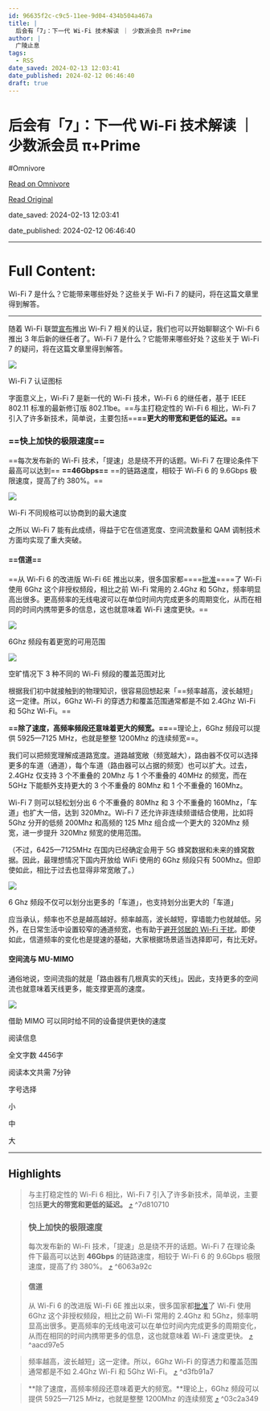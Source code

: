 ```yaml
---
id: 96635f2c-c9c5-11ee-9d04-434b504a467a
title: |
  后会有「7」：下一代 Wi-Fi 技术解读 ｜ 少数派会员 π+Prime
author: |
  广陵止息
tags:
  - RSS
date_saved: 2024-02-13 12:03:41
date_published: 2024-02-12 06:46:40
draft: true
---
```


# 后会有「7」：下一代 Wi-Fi 技术解读 ｜ 少数派会员 π+Prime
#Omnivore

[Read on Omnivore](https://omnivore.app/me/7-wi-fi-p-prime-18d9e320b76)

[Read Original](https://sspai.com/prime/story/wifi-7-explained)

date_saved: 2024-02-13 12:03:41

date_published: 2024-02-12 06:46:40

--- 

# Full Content: 

Wi-Fi 7 是什么？它能带来哪些好处？这些关于 Wi-Fi 7 的疑问，将在这篇文章里得到解答。

---

随着 Wi-Fi 联盟[宣布](https://sspai.com/link?target=https%3A%2F%2Fwww.wi-fi.org%2Fnews-events%2Fnewsroom%2Fwi-fi-alliance-introduces-wi-fi-certified-7)推出 Wi-Fi 7 相关的认证，我们也可以开始聊聊这个 Wi-Fi 6 推出 3 年后新的继任者了。Wi-Fi 7 是什么？它能带来哪些好处？这些关于 Wi-Fi 7 的疑问，将在这篇文章里得到解答。

![](https://proxy-prod.omnivore-image-cache.app/0x0,sYMh7q9tMejnAztsh9kiJqXEENwyMmQBtSvPdquzpDfw/https://cdn.sspai.com/2024/02/01/2b375176291c9e20b667cf8316e3b3b9.png) 

Wi-Fi 7 认证图标

字面意义上，Wi-Fi 7 是新一代的 Wi-Fi 技术，Wi-Fi 6 的继任者，基于 IEEE 802.11 标准的最新修订版 802.11be。==与主打稳定性的 Wi-Fi 6 相比，Wi-Fi 7 引入了许多新技术，简单说，主要包括==**==更大的带宽和更低的延迟。==**

### ==快上加快的极限速度==

==每次发布新的 Wi-Fi 技术，「提速」总是绕不开的话题。Wi-Fi 7 在理论条件下最高可以达到== **==46Gbps==** ==的链路速度，相较于 Wi-Fi 6 的 9.6Gbps 极限速度，提高了约 380%。==

![](https://proxy-prod.omnivore-image-cache.app/1024x0,scJBUtPo66QKpijTWuSeNhcIJHdOVbtWhC1mwnFZt7fs/https://cdn.sspai.com/2024/02/01/article/632676830b86309fff64b6609e8a5f95?imageView2/2/w/1120/q/90/interlace/1/ignore-error/1) 

Wi-Fi 不同规格可以协商到的最大速度

之所以 Wi-Fi 7 能有此成绩，得益于它在信道宽度、空间流数量和 QAM 调制技术方面均实现了重大突破。

#### ==信道==

==从 Wi-Fi 6 的改进版 Wi-Fi 6E 推出以来，很多国家都====[批准](https://sspai.com/link?target=https%3A%2F%2Fwww.wi-fi.org%2Fzh-hans%2Fnode%2F37390)====了 Wi-Fi 使用 6Ghz 这个非授权频段，相比之前 Wi-Fi 常用的 2.4Ghz 和 5Ghz，频率明显高出很多。更高频率的无线电波可以在单位时间内完成更多的周期变化，从而在相同的时间内携带更多的信息，这也就意味着 Wi-Fi 速度更快。==

![](https://proxy-prod.omnivore-image-cache.app/0x0,sPsDBSQ_Wvw8R12Fc304lHEtLIRPqbRvDeNWmiDojLoI/https://cdn.sspai.com/editor/u_/c89k6mdb34tc1j89tbog.jpeg) 

6Ghz 频段有着更宽的可用范围

![](https://proxy-prod.omnivore-image-cache.app/0x0,sCsJiTEHz1uj8gZcCJe80hbg-y4wqPZYv05N5KyLJEhM/https://cdn.sspai.com/2024/02/01/05e3d367cc6858446498c4421d704721.png) 

空旷情况下 3 种不同的 Wi-Fi 频段的覆盖范围对比

根据我们初中就接触到的物理知识，很容易回想起来「==频率越高，波长越短」这一定律。所以，6Ghz Wi-Fi 的穿透力和覆盖范围通常都是不如 2.4Ghz Wi-Fi 和 5Ghz Wi-Fi。==

**==除了速度，高频率频段还意味着更大的频宽。==**==理论上，6Ghz 频段可以提供 5925—7125 MHz，也就是整整 1200Mhz 的连续频宽==。

我们可以把频宽理解成道路宽度。道路越宽敞（频宽越大），路由器不仅可以选择更多的车道（通道），每个车道（路由器可以占据的频宽）也可以扩大。过去，2.4GHz 仅支持 3 个不重叠的 20Mhz 与 1 个不重叠的 40MHz 的频宽，而在 5GHz 下能额外支持更大的 3 个不重叠的 80Mhz 和 1 个不重叠的 160Mhz。

Wi-Fi 7 则可以轻松划分出 6 个不重叠的 80Mhz 和 3 个不重叠的 160Mhz，「车道」也扩大一倍，达到 320Mhz。Wi-Fi 7 还允许非连续频谱结合使用，比如将 5Ghz 分开的低频 200Mhz 和高频的 125 Mhz 组合成一个更大的 320Mhz 频宽，进一步提升 320Mhz 频宽的使用范围。

（不过，6425—7125MHz 在国内已经确定会用于 5G 蜂窝数据和未来的蜂窝数据。因此，最理想情况下国内开放给 WiFi 使用的 6Ghz 频段只有 500Mhz。但即使如此，相比于过去也显得非常宽敞了。）

![](https://proxy-prod.omnivore-image-cache.app/0x0,s1WVEpbtJTSEtFMmUnAS47tLmQYiTYX42O1Wsehyi69I/https://cdn.sspai.com/2024/02/01/08c9a4571500ccfadc8f8df404c2c9ea.jpeg?imageView2/2/w/1120/q/40/interlace/1/ignore-error/1) 

6 Ghz 频段不仅可以划分出更多的「车道」，也支持划分出更大的「车道」

应当承认，频率也不总是越高越好。频率越高，波长越短，穿墙能力也就越低。另外，在日常生活中设置较窄的通道频宽，也有助于[避开邻居的 Wi-Fi 干扰](https://sspai.com/post/72111)。即使如此，信道频率的变化也是提速的基础，大家根据场景适当选择即可，有比无好。

#### 空间流与 MU-MIMO

通俗地说，空间流指的就是「路由器有几根真实的天线」。因此，支持更多的空间流也就意味着天线更多，能支撑更高的速度。

![](https://proxy-prod.omnivore-image-cache.app/0x0,sk_-EbLcSblQWXLH8o0cnMWVKrCWYD1aGOj21XsZX0P0/https://cdn.sspai.com/2024/02/01/15d71de0168409366beada42d9ac87c9.jpeg?imageView2/2/w/1120/q/40/interlace/1/ignore-error/1) 

借助 MIMO 可以同时给不同的设备提供更快的速度

阅读信息

全文字数 4456字

阅读本文共需 7分钟

字号选择 

小

中

大

---

## Highlights

> 与主打稳定性的 Wi-Fi 6 相比，Wi-Fi 7 引入了许多新技术，简单说，主要包括**更大的带宽和更低的延迟。** [⤴️](https://omnivore.app/me/7-wi-fi-p-prime-18d9e320b76#7d810710-4d30-4488-847b-be2cacf1c03d)  ^7d810710

> ### 快上加快的极限速度
> 
> 每次发布新的 Wi-Fi 技术，「提速」总是绕不开的话题。Wi-Fi 7 在理论条件下最高可以达到 **46Gbps** 的链路速度，相较于 Wi-Fi 6 的 9.6Gbps 极限速度，提高了约 380%。 [⤴️](https://omnivore.app/me/7-wi-fi-p-prime-18d9e320b76#6063a92c-89cf-4990-aa23-463c9f50f48b)  ^6063a92c

> #### 信道
> 
> 从 Wi-Fi 6 的改进版 Wi-Fi 6E 推出以来，很多国家都[批准](https://sspai.com/link?target=https%3A%2F%2Fwww.wi-fi.org%2Fzh-hans%2Fnode%2F37390)了 Wi-Fi 使用 6Ghz 这个非授权频段，相比之前 Wi-Fi 常用的 2.4Ghz 和 5Ghz，频率明显高出很多。更高频率的无线电波可以在单位时间内完成更多的周期变化，从而在相同的时间内携带更多的信息，这也就意味着 Wi-Fi 速度更快。 [⤴️](https://omnivore.app/me/7-wi-fi-p-prime-18d9e320b76#aacd97e5-6294-433b-8ec5-61f2895482c3)  ^aacd97e5

> 频率越高，波长越短」这一定律。所以，6Ghz Wi-Fi 的穿透力和覆盖范围通常都是不如 2.4Ghz Wi-Fi 和 5Ghz Wi-Fi。 [⤴️](https://omnivore.app/me/7-wi-fi-p-prime-18d9e320b76#d3fb91a7-304b-4de9-b181-7eedd18f36eb)  ^d3fb91a7

> **除了速度，高频率频段还意味着更大的频宽。**理论上，6Ghz 频段可以提供 5925—7125 MHz，也就是整整 1200Mhz 的连续频宽 [⤴️](https://omnivore.app/me/7-wi-fi-p-prime-18d9e320b76#03c2a349-b484-420c-b727-bddc7eb3a86c)  ^03c2a349

